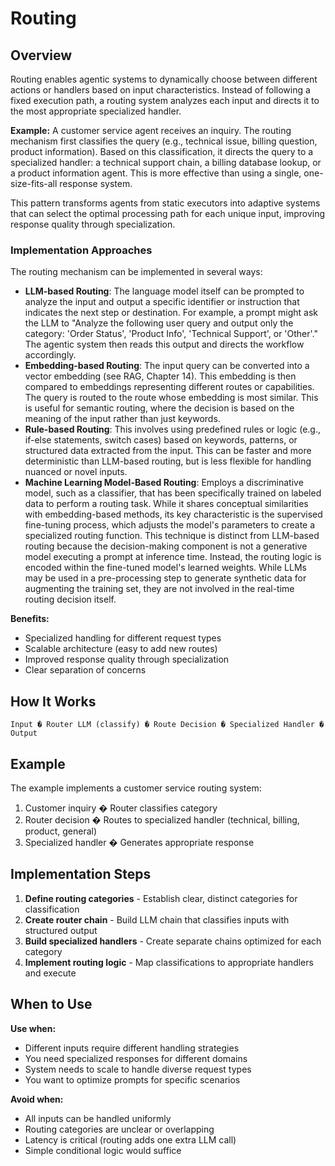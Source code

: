 # Routing

## Overview

Routing enables agentic systems to dynamically choose between different actions or handlers based on input characteristics. Instead of following a fixed execution path, a routing system analyzes each input and directs it to the most appropriate specialized handler.

**Example:** A customer service agent receives an inquiry. The routing mechanism first classifies the query (e.g., technical issue, billing question, product information). Based on this classification, it directs the query to a specialized handler: a technical support chain, a billing database lookup, or a product information agent. This is more effective than using a single, one-size-fits-all response system.

This pattern transforms agents from static executors into adaptive systems that can select the optimal processing path for each unique input, improving response quality through specialization.

### Implementation Approaches

The routing mechanism can be implemented in several ways:
- **LLM-based Routing**: The language model itself can be prompted to analyze the input and output a specific identifier or instruction that indicates the next step or destination. For example, a prompt might ask the LLM to "Analyze the following user query and output only the category: 'Order Status', 'Product Info', 'Technical Support', or 'Other'." The agentic system then reads this output and directs the workflow accordingly.
- **Embedding-based Routing**: The input query can be converted into a vector embedding (see RAG, Chapter 14). This embedding is then compared to embeddings representing different routes or capabilities. The query is routed to the route whose embedding is most similar. This is useful for semantic routing, where the decision is based on the meaning of the input rather than just keywords.
- **Rule-based Routing**: This involves using predefined rules or logic (e.g., if-else statements, switch cases) based on keywords, patterns, or structured data extracted from the input. This can be faster and more deterministic than LLM-based routing, but is less flexible for handling nuanced or novel inputs. 
- **Machine Learning Model-Based Routing**: Employs a discriminative model, such as a classifier, that has been specifically trained on labeled data to perform a routing task. While it shares conceptual similarities with embedding-based methods, its key characteristic is the supervised fine-tuning process, which adjusts the model's parameters to create a specialized routing function. This technique is distinct from LLM-based routing because the decision-making component is not a generative model executing a prompt at inference time. Instead, the routing logic is encoded within the fine-tuned model's learned weights. While LLMs may be used in a pre-processing step to generate synthetic data for augmenting the training set, they are not involved in the real-time routing decision itself.


**Benefits:**
- Specialized handling for different request types
- Scalable architecture (easy to add new routes)
- Improved response quality through specialization
- Clear separation of concerns

## How It Works

```
Input � Router LLM (classify) � Route Decision � Specialized Handler � Output
```

## Example

The example implements a customer service routing system:
1. Customer inquiry � Router classifies category
2. Router decision � Routes to specialized handler (technical, billing, product, general)
3. Specialized handler � Generates appropriate response

## Implementation Steps

1. **Define routing categories** - Establish clear, distinct categories for classification
2. **Create router chain** - Build LLM chain that classifies inputs with structured output
3. **Build specialized handlers** - Create separate chains optimized for each category
4. **Implement routing logic** - Map classifications to appropriate handlers and execute

## When to Use

**Use when:**
- Different inputs require different handling strategies
- You need specialized responses for different domains
- System needs to scale to handle diverse request types
- You want to optimize prompts for specific scenarios

**Avoid when:**
- All inputs can be handled uniformly
- Routing categories are unclear or overlapping
- Latency is critical (routing adds one extra LLM call)
- Simple conditional logic would suffice
